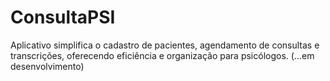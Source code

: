 # ConsultaPSI

Aplicativo simplifica o cadastro de pacientes, agendamento de consultas e transcrições, oferecendo eficiência e organização para psicólogos.
(...em desenvolvimento)
